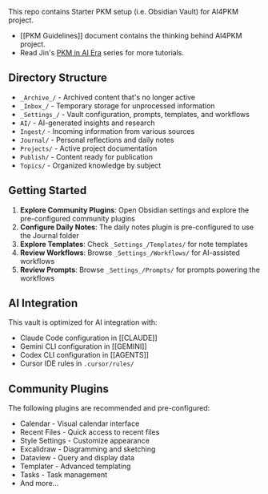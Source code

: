 This repo contains Starter PKM setup (i.e. Obsidian Vault) for AI4PKM project.
- [[PKM Guidelines]] document contains the thinking behind AI4PKM project.
- Read Jin's [PKM in AI Era](https://publish.obsidian.md/lifidea/Publish/PKM+in+AI+Era/0.+Why+PKM+now%3F) series for more tutorials.

## Directory Structure

- `_Archive_/` - Archived content that's no longer active
- `_Inbox_/` - Temporary storage for unprocessed information
- `_Settings_/` - Vault configuration, prompts, templates, and workflows
- `AI/` - AI-generated insights and research
- `Ingest/` - Incoming information from various sources
- `Journal/` - Personal reflections and daily notes
- `Projects/` - Active project documentation
- `Publish/` - Content ready for publication
- `Topics/` - Organized knowledge by subject

## Getting Started

1. **Explore Community Plugins**: 
   Open Obsidian settings and explore the pre-configured community plugins
2. **Configure Daily Notes**: 
   The daily notes plugin is pre-configured to use the Journal folder
3. **Explore Templates**: 
   Check `_Settings_/Templates/` for note templates
4. **Review Workflows**: 
   Browse `_Settings_/Workflows/` for AI-assisted workflows
5. **Review Prompts**: 
   Browse `_Settings_/Prompts/` for prompts powering the workflows

## AI Integration
This vault is optimized for AI integration with:
- Claude Code configuration in [[CLAUDE]]
- Gemini CLI configuration in [[GEMINI]]
- Codex CLI configuration in [[AGENTS]]
- Cursor IDE rules in `.cursor/rules/`

## Community Plugins
The following plugins are recommended and pre-configured:
- Calendar - Visual calendar interface
- Recent Files - Quick access to recent files
- Style Settings - Customize appearance
- Excalidraw - Diagramming and sketching
- Dataview - Query and display data
- Templater - Advanced templating
- Tasks - Task management
- And more...

